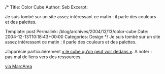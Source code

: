 /*
 Title: Color Cube
 Author: Seb
 Excerpt:  <p>Je suis tomb&eacute; sur un site assez int&eacute;ressant ce matin&nbsp;: il parle des couleurs et des palettes.</p>
 Template: post
 Permalink: /blog/archives/2004/12/13/color-cube
 Date: 2004-12-13T10:18:43+00:00
 Categories: Design
*/
Je suis tomb&eacute; sur un site assez int&eacute;ressant ce matin&nbsp;: il parle des couleurs et des palettes.

<!--more-->

J&rsquo;appr&eacute;cie particuli&egrave;rement <a href="http://www.morecrayons.com/palettes/webSmart/colorcube.php" hreflang="en">&laquo;&nbsp;le cube qu&rsquo;on peut voir dedans&nbsp;&raquo;</a>. A noter&nbsp;: pas mal de liens vers des ressources.

<a href="http://marcarea.com/weblog/2004/12/12/morecrayons" hreflang="fr">via MarcArea</a>